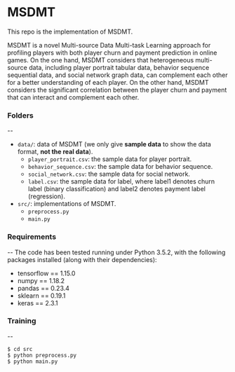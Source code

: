 # MSDMT

This repo is the implementation of MSDMT.

MSDMT is a novel Multi-source Data Multi-task Learning approach for profiling players with both player churn and payment prediction in online games. 
On the one hand, MSDMT considers that heterogeneous multi-source data, including player portrait tabular data, behavior sequence sequential data, and social network graph data, can complement each other for a better understanding of each player.
On the other hand, MSDMT considers the significant correlation between the player churn and payment that can interact and complement each other.

### Folders
--
- `data/`: data of MSDMT (we only give **sample data** to show the data format, **not the real data**).
  - `player_portrait.csv`: the sample data for player portrait.
  - `behavior_sequence.csv`: the sample data for behavior sequence.
  - `social_network.csv`: the sample data for social network.
  - `label.csv`: the sample data for label, where label1 denotes churn label (binary classification) and label2 denotes payment label (regression).
- `src/`: implementations of MSDMT.
  - `preprocess.py`
  - `main.py`

### Requirements
--
The code has been tested running under Python 3.5.2, with the following packages installed (along with their dependencies):
- tensorflow == 1.15.0
- numpy == 1.18.2
- pandas == 0.23.4
- sklearn == 0.19.1
- keras == 2.3.1

### Training
--
```
$ cd src
$ python preprocess.py 
$ python main.py 
```